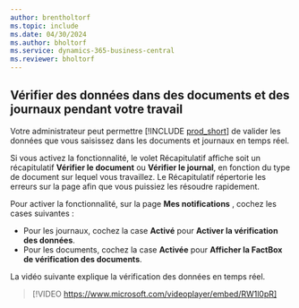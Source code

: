 ```yaml
---
author: brentholtorf
ms.topic: include
ms.date: 04/30/2024
ms.author: bholtorf
ms.service: dynamics-365-business-central
ms.reviewer: bholtorf
---
```

## Vérifier des données dans des documents et des journaux pendant votre travail

Votre administrateur peut permettre [!INCLUDE [prod_short](prod_short.md)] de valider les données que vous saisissez dans les documents et journaux en temps réel.

Si vous activez la fonctionnalité, le volet Récapitulatif affiche soit un récapitulatif **Vérifier le document** ou **Vérifier le journal**, en fonction du type de document sur lequel vous travaillez. Le Récapitulatif répertorie les erreurs sur la page afin que vous puissiez les résoudre rapidement.

Pour activer la fonctionnalité, sur la page **Mes notifications** , cochez les cases suivantes :

* Pour les journaux, cochez la case **Activé** pour **Activer la vérification des données**.
* Pour les documents, cochez la case **Activée** pour **Afficher la FactBox de vérification des documents**.

La vidéo suivante explique la vérification des données en temps réel.

> [!VIDEO https://www.microsoft.com/videoplayer/embed/RW1l0pR]